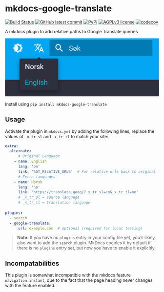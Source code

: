 # mkdocs-google-translate
[![Build Status](https://img.shields.io/github/actions/workflow/status/sondregronas/mkdocs-google-translate/CI.yml?branch=main)](https://github.com/sondregronas/mkdocs-google-translate/)
[![GitHub latest commit](https://img.shields.io/github/last-commit/sondregronas/mkdocs-google-translate)](https://github.com/sondregronas/mkdocs-google-translate/commit/)
[![PyPi](https://img.shields.io/pypi/v/mkdocs-google-translate)](https://pypi.org/project/mkdocs-google-translate/)
[![AGPLv3 license](https://img.shields.io/github/license/sondregronas/mkdocs-google-translate)](https://www.gnu.org/licenses/agpl-3.0.en.html)
[![codecov](https://codecov.io/gh/sondregronas/mkdocs-google-translate/branch/main/graph/badge.svg?token=N5IDI7Q4NZ)](https://codecov.io/gh/sondregronas/mkdocs-google-translate)

A mkdocs plugin to add relative paths to Google Translate queries

![img.png](img.png)

Install using `pip install mkdocs-google-translate`

## Usage
Activate the plugin in `mkdocs.yml` by adding the following lines, replace the values of `_x_tr_sl` and `_x_tr_tl` to match your site:
```yml
extra:
  alternate:
      # Original Language
    - name: English
      lang: 'en'
      link: '%GT_RELATIVE_URL%'  # For relative urls back to original language
      # Extra languages
    - name: Norsk
      lang: 'no'
      link: 'https://translate.goog/?_x_tr_sl=en&_x_tr_tl=no'
      # _x_tr_sl = source language
      # _x_tr_tl = translation language

plugins:
  - search
  - google-translate:
      url: example.com  # optional (required for local testing)
```
> **Note:** If you have no `plugins` entry in your config file yet, you'll likely also want to add the `search` plugin. MkDocs enables it by default if there is no `plugins` entry set, but now you have to enable it explicitly.

## Incompatabilities
This plugin is somewhat incompatible with the mkdocs feature `navigation.instant`, due to the fact that the page heading never changes with the feature enabled.
